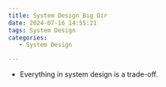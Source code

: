 ```yaml
---
title: System Design Big Dir
date: 2024-07-16 14:55:21
tags: System Design
categories: 
   - System Design

---
```



- Everything in system design is a trade-off. 
